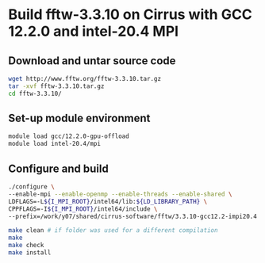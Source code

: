Build fftw-3.3.10 on Cirrus with GCC 12.2.0 and intel-20.4 MPI
==============================================================

Download and untar source code
------------------------------

```bash
wget http://www.fftw.org/fftw-3.3.10.tar.gz
tar -xvf fftw-3.3.10.tar.gz
cd fftw-3.3.10/
```

Set-up module environment
-------------------------

```bash
module load gcc/12.2.0-gpu-offload
module load intel-20.4/mpi
```

Configure and build
-------------------

```bash
./configure \
--enable-mpi --enable-openmp --enable-threads --enable-shared \
LDFLAGS=-L${I_MPI_ROOT}/intel64/lib:${LD_LIBRARY_PATH} \
CPPFLAGS=-I${I_MPI_ROOT}/intel64/include \
--prefix=/work/y07/shared/cirrus-software/fftw/3.3.10-gcc12.2-impi20.4

make clean # if folder was used for a different compilation
make
make check
make install
```
